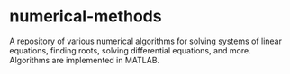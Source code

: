 # numerical-methods
A repository of various numerical algorithms for solving systems of linear equations, finding roots, solving differential equations, and more. Algorithms are implemented in MATLAB.
